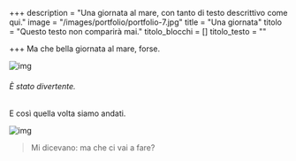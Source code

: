 +++
description = "Una giornata al mare, con tanto di testo descrittivo come qui."
image = "/images/portfolio/portfolio-7.jpg"
title = "Una giornata"
titolo = "Questo testo non comparirà mai."
titolo_blocchi = []
titolo_testo = ""

+++
Ma che bella giornata al mare, forse.

![img](/images/img3.jpg "img_1")

###### È stato divertente.

E così quella volta siamo andati.

![img](/images/image.jpg "img_2")

> Mi dicevano: ma che ci vai a fare?